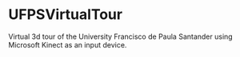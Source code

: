 # UFPSVirtualTour
Virtual 3d tour of the University Francisco de Paula Santander using Microsoft Kinect as an input device.
